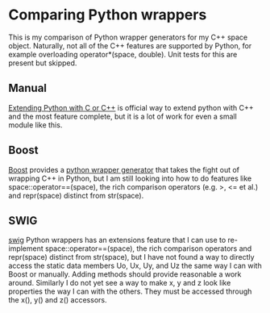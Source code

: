 # Comparing Python wrappers

This is my comparison of Python wrapper generators for my C++ space
object.  Naturally, not all of the C++ features are supported by
Python, for example overloading operator*(space, double). Unit tests
for this are present but skipped.

## Manual

[Extending Python with C or
C++](https://docs.python.org/2/extending/extending.html) is
official way to extend python with C++ and the most feature complete,
but it is a lot of work for even a small module like this.


## Boost

[Boost](http://www.boost.org/) provides a [python wrapper
generator](http://www.boost.org/doc/libs/1_55_0/libs/python/doc/tutorial/doc/html/index.html)
that takes the fight out of wrapping C++ in Python, but I am still
looking into how to do features like space::operator==(space), the
rich comparison operators (e.g. >, <= et al.) and repr(space) distinct
from str(space).

## SWIG

[swig](http://swig.org) Python wrappers has an extensions feature that
I can use to re-implement space::operator==(space), the rich
comparison operators and repr(space) distinct from str(space), but I
have not found a way to directly access the static data members Uo,
Ux, Uy, and Uz the same way I can with Boost or manually. Adding
methods should provide reasonable a work around. Similarly I do not
yet see a way to make x, y and z look like properties the way I can
with the others. They must be accessed through the x(), y() and z()
accessors.

